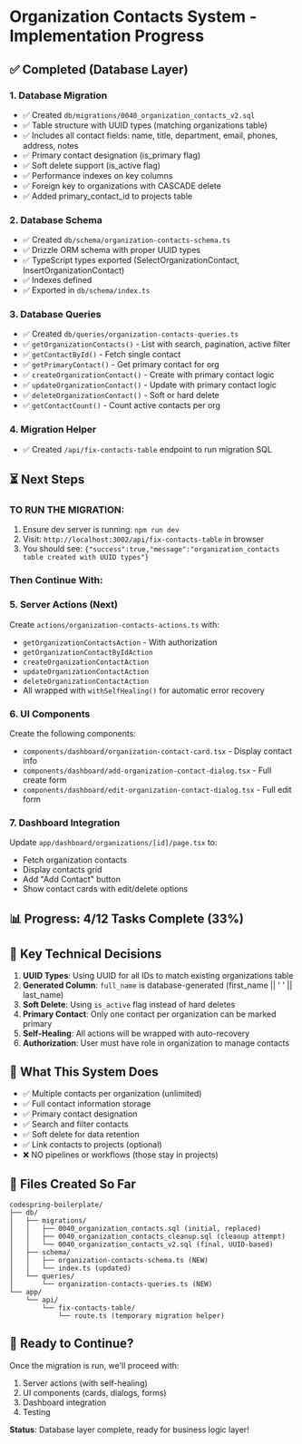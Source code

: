 # Organization Contacts System - Implementation Progress

## ✅ Completed (Database Layer)

### 1. Database Migration
- ✅ Created `db/migrations/0040_organization_contacts_v2.sql`
- ✅ Table structure with UUID types (matching organizations table)
- ✅ Includes all contact fields: name, title, department, email, phones, address, notes
- ✅ Primary contact designation (is_primary flag)
- ✅ Soft delete support (is_active flag)
- ✅ Performance indexes on key columns
- ✅ Foreign key to organizations with CASCADE delete
- ✅ Added primary_contact_id to projects table

### 2. Database Schema
- ✅ Created `db/schema/organization-contacts-schema.ts`
- ✅ Drizzle ORM schema with proper UUID types
- ✅ TypeScript types exported (SelectOrganizationContact, InsertOrganizationContact)
- ✅ Indexes defined
- ✅ Exported in `db/schema/index.ts`

### 3. Database Queries
- ✅ Created `db/queries/organization-contacts-queries.ts`
- ✅ `getOrganizationContacts()` - List with search, pagination, active filter
- ✅ `getContactById()` - Fetch single contact
- ✅ `getPrimaryContact()` - Get primary contact for org
- ✅ `createOrganizationContact()` - Create with primary contact logic
- ✅ `updateOrganizationContact()` - Update with primary contact logic
- ✅ `deleteOrganizationContact()` - Soft or hard delete
- ✅ `getContactCount()` - Count active contacts per org

### 4. Migration Helper
- ✅ Created `/api/fix-contacts-table` endpoint to run migration SQL

## ⏳ Next Steps

### TO RUN THE MIGRATION:
1. Ensure dev server is running: `npm run dev`
2. Visit: `http://localhost:3002/api/fix-contacts-table` in browser
3. You should see: `{"success":true,"message":"organization_contacts table created with UUID types"}`

### Then Continue With:

### 5. Server Actions (Next)
Create `actions/organization-contacts-actions.ts` with:
- `getOrganizationContactsAction` - With authorization
- `getOrganizationContactByIdAction`
- `createOrganizationContactAction`
- `updateOrganizationContactAction`
- `deleteOrganizationContactAction`
- All wrapped with `withSelfHealing()` for automatic error recovery

### 6. UI Components
Create the following components:
- `components/dashboard/organization-contact-card.tsx` - Display contact info
- `components/dashboard/add-organization-contact-dialog.tsx` - Full create form
- `components/dashboard/edit-organization-contact-dialog.tsx` - Full edit form

### 7. Dashboard Integration
Update `app/dashboard/organizations/[id]/page.tsx` to:
- Fetch organization contacts
- Display contacts grid
- Add "Add Contact" button
- Show contact cards with edit/delete options

## 📊 Progress: 4/12 Tasks Complete (33%)

## 🔧 Key Technical Decisions

1. **UUID Types**: Using UUID for all IDs to match existing organizations table
2. **Generated Column**: `full_name` is database-generated (first_name || ' ' || last_name)
3. **Soft Delete**: Using `is_active` flag instead of hard deletes
4. **Primary Contact**: Only one contact per organization can be marked primary
5. **Self-Healing**: All actions will be wrapped with auto-recovery
6. **Authorization**: User must have role in organization to manage contacts

## 🎯 What This System Does

- ✅ Multiple contacts per organization (unlimited)
- ✅ Full contact information storage
- ✅ Primary contact designation
- ✅ Search and filter contacts
- ✅ Soft delete for data retention
- ✅ Link contacts to projects (optional)
- ❌ NO pipelines or workflows (those stay in projects)

## 📝 Files Created So Far

```
codespring-boilerplate/
├── db/
│   ├── migrations/
│   │   ├── 0040_organization_contacts.sql (initial, replaced)
│   │   ├── 0040_organization_contacts_cleanup.sql (cleanup attempt)
│   │   └── 0040_organization_contacts_v2.sql (final, UUID-based)
│   ├── schema/
│   │   ├── organization-contacts-schema.ts (NEW)
│   │   └── index.ts (updated)
│   └── queries/
│       └── organization-contacts-queries.ts (NEW)
└── app/
    └── api/
        └── fix-contacts-table/
            └── route.ts (temporary migration helper)
```

## 🚀 Ready to Continue?

Once the migration is run, we'll proceed with:
1. Server actions (with self-healing)
2. UI components (cards, dialogs, forms)
3. Dashboard integration
4. Testing

**Status**: Database layer complete, ready for business logic layer!
